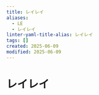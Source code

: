```yaml
---
title: レイレイ
aliases:
  - LE
  - レイレイ
linter-yaml-title-alias: レイレイ
tags: []
created: 2025-06-09
modified: 2025-06-09
---
```


# レイレイ
